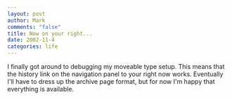 ```yaml
--- 
layout: post
author: Mark
comments: "false"
title: Now on your right...
date: 2002-11-4
categories: life
---
```

I finally got around to debugging my moveable type setup. This means that the history link on the navigation panel to your right now works. Eventually I'll have to dress up the archive page format, but for now I'm happy that everything is available.
